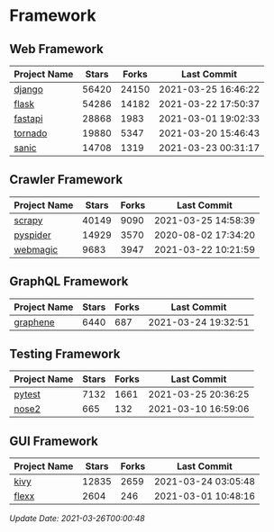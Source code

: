 # Framework

## Web Framework
| Project Name | Stars | Forks | Last Commit |
| ------------ | ----- | ----- | ----------- |
| [django](https://github.com/django/django) | 56420 | 24150 | 2021-03-25 16:46:22 |
| [flask](https://github.com/pallets/flask) | 54286 | 14182 | 2021-03-22 17:50:37 |
| [fastapi](https://github.com/tiangolo/fastapi) | 28868 | 1983 | 2021-03-01 19:02:33 |
| [tornado](https://github.com/tornadoweb/tornado) | 19880 | 5347 | 2021-03-20 15:46:43 |
| [sanic](https://github.com/sanic-org/sanic) | 14708 | 1319 | 2021-03-23 00:31:17 |

## Crawler Framework
| Project Name | Stars | Forks | Last Commit |
| ------------ | ----- | ----- | ----------- |
| [scrapy](https://github.com/scrapy/scrapy) | 40149 | 9090 | 2021-03-25 14:58:39 |
| [pyspider](https://github.com/binux/pyspider) | 14929 | 3570 | 2020-08-02 17:34:20 |
| [webmagic](https://github.com/code4craft/webmagic) | 9683 | 3947 | 2021-03-22 10:21:59 |

## GraphQL Framework
| Project Name | Stars | Forks | Last Commit |
| ------------ | ----- | ----- | ----------- |
| [graphene](https://github.com/graphql-python/graphene) | 6440 | 687 | 2021-03-24 19:32:51 |

## Testing Framework
| Project Name | Stars | Forks | Last Commit |
| ------------ | ----- | ----- | ----------- |
| [pytest](https://github.com/pytest-dev/pytest) | 7132 | 1661 | 2021-03-25 20:36:25 |
| [nose2](https://github.com/nose-devs/nose2) | 665 | 132 | 2021-03-10 16:59:06 |

## GUI Framework
| Project Name | Stars | Forks | Last Commit |
| ------------ | ----- | ----- | ----------- |
| [kivy](https://github.com/kivy/kivy) | 12835 | 2659 | 2021-03-24 03:05:48 |
| [flexx](https://github.com/flexxui/flexx) | 2604 | 246 | 2021-03-01 10:48:16 |

*Update Date: 2021-03-26T00:00:48*